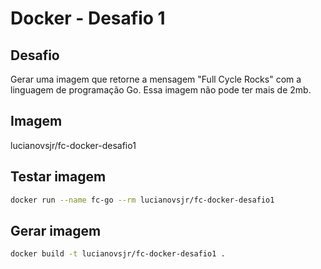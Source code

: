 # Docker - Desafio 1

## Desafio
Gerar uma imagem que retorne a mensagem "Full Cycle Rocks" com a linguagem de programação Go.
Essa imagem não pode ter mais de 2mb.

## Imagem
lucianovsjr/fc-docker-desafio1

## Testar imagem
```bash
docker run --name fc-go --rm lucianovsjr/fc-docker-desafio1
```

## Gerar imagem
```bash
docker build -t lucianovsjr/fc-docker-desafio1 .
```